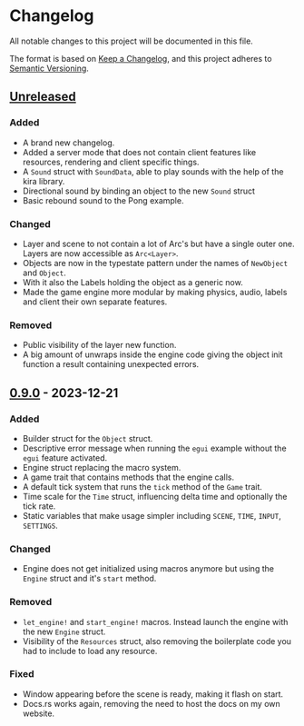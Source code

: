 # Changelog

All notable changes to this project will be documented in this file.

The format is based on [Keep a Changelog](https://keepachangelog.com/en/1.1.0/),
and this project adheres to [Semantic Versioning](https://semver.org/spec/v2.0.0.html).

## [Unreleased]

### Added

- A brand new changelog.
- Added a server mode that does not contain client features like resources, rendering and client specific things.
- A `Sound` struct with `SoundData`, able to play sounds with the help of the kira library.
- Directional sound by binding an object to the new `Sound` struct
- Basic rebound sound to the Pong example.

### Changed

- Layer and scene to not contain a lot of Arc's but have a single outer one. Layers are now accessible as `Arc<Layer>`.
- Objects are now in the typestate pattern under the names of `NewObject` and `Object`.
- With it also the Labels holding the object as a generic now.
- Made the game engine more modular by making physics, audio, labels and client their own separate features.

### Removed

- Public visibility of the layer new function.
- A big amount of unwraps inside the engine code giving the object init function a result containing unexpected errors.

## [0.9.0] - 2023-12-21

### Added

- Builder struct for the `Object` struct.
- Descriptive error message when running the `egui` example without the `egui` feature activated.
- Engine struct replacing the macro system.
- A game trait that contains methods that the engine calls.
- A default tick system that runs the `tick` method of the `Game` trait.
- Time scale for the `Time` struct, influencing delta time and optionally the tick rate.
- Static variables that make usage simpler including `SCENE`, `TIME`, `INPUT`, `SETTINGS`.

### Changed

- Engine does not get initialized using macros anymore but using the `Engine` struct and it's `start` method.

### Removed

- `let_engine!` and `start_engine!` macros. Instead launch the engine with the new `Engine` struct.
- Visibility of the `Resources` struct, also removing the boilerplate code you had to include to load any resource.

### Fixed

- Window appearing before the scene is ready, making it flash on start.
- Docs.rs works again, removing the need to host the docs on my own website.

[unreleased]: https://github.com/Letronix624/let-engine/compare/0.9.0...main
[0.9.0]: https://github.com/Letronix624/let-engine/releases/tag/0.9.0
